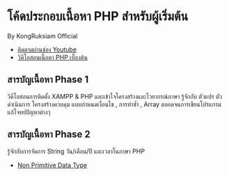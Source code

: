 # โค้ดประกอบเนื้อหา PHP สำหรับผู้เริ่มต้น

By KongRuksiam Official
- [ติดตามผ่านช่อง Youtube](https://www.youtube.com/channel/UCQ1r_4x-P-fETLIU4pqf98w)
- [วิดีโอสอนเนื้อหา PHP เบื้องต้น ](https://www.youtube.com/watch?v=fdhrE1LcJvU&list=PLltVQYLz1BMBDR8m30mLmhlFkKpYoy_f9)

## สารบัญเนื้อหา Phase 1

วิดีโอสอนการติดตั้ง XAMPP & PHP และเข้าใจโครงสร้างและไวยากรณ์ภาษา รู้จักกับ ตัวแปร ตัวดำเนินการ
โครงสร้างควบคุม แบบกำหนดเงื่อนไข , การทำซ้ำ , Array ตลอดจนการเขียนโปรแกรมแก้โจทย์ปัญหาต่างๆ  




## สารบัญเนื้อหา Phase 2
รู้จักกับการจัดการ String วัน/เดือน/ปี และเวลาในภาษา PHP

- [Non Primitive Data Type](https://www.youtube.com/watch?v=DvJ8MCOluTI&list=PLltVQYLz1BMBwqJysYnoEKWXUvqusJpgN&index=46)



